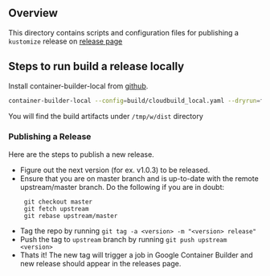 ## Overview

This directory contains scripts and configuration files for publishing a
`kustomize` release on [release page](https://github.com/kubernetes-sigs/kustomize/releases)

## Steps to run build a release locally
Install container-builder-local from [github](https://github.com/GoogleCloudPlatform/container-builder-local). 

```sh
container-builder-local --config=build/cloudbuild_local.yaml --dryrun=false --write-workspace=/tmp/w .
```

You will find the build artifacts under `/tmp/w/dist` directory

### Publishing a Release

Here are the steps to publish a new release.

 - Figure out the next version (for ex. v1.0.3) to be released.
 - Ensure that you are on master branch and is up-to-date with the remote upstream/master branch. Do the following if you are in doubt:
   ```
	git checkout master
	git fetch upstream
	git rebase upstream/master
   ```
 - Tag the repo by running `git tag -a <version> -m "<version> release"`
 - Push the tag to `upstream` branch by running `git push upstream <version>`
 - Thats it! The new tag will trigger a job in Google Container Builder and new release should appear in the releases page.
